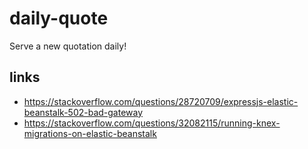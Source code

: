 # daily-quote

Serve a new quotation daily!

## links
- https://stackoverflow.com/questions/28720709/expressjs-elastic-beanstalk-502-bad-gateway
- https://stackoverflow.com/questions/32082115/running-knex-migrations-on-elastic-beanstalk